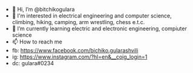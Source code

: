 - 👋 Hi, I’m @bitchikogulara
- 👀 I'm interested in electrical engineering and computer science, climbing, hiking, camping, arm wrestling, chess e.t.c.
- 🌱 I’m currently learning electric and electronic engineering, compiuter science
- 📫 How to reach me 
-  fb: https://www.facebook.com/bichiko.gularashvili
-  ig: https://www.instagram.com/?hl=en&__coig_login=1
-  dc: gulara#0234
<!---
bitchikogulara/bitchikogulara is a ✨ special ✨ repository because its `README.md` (this file) appears on your GitHub profile.
You can click the Preview link to take a look at your changes.
--->
